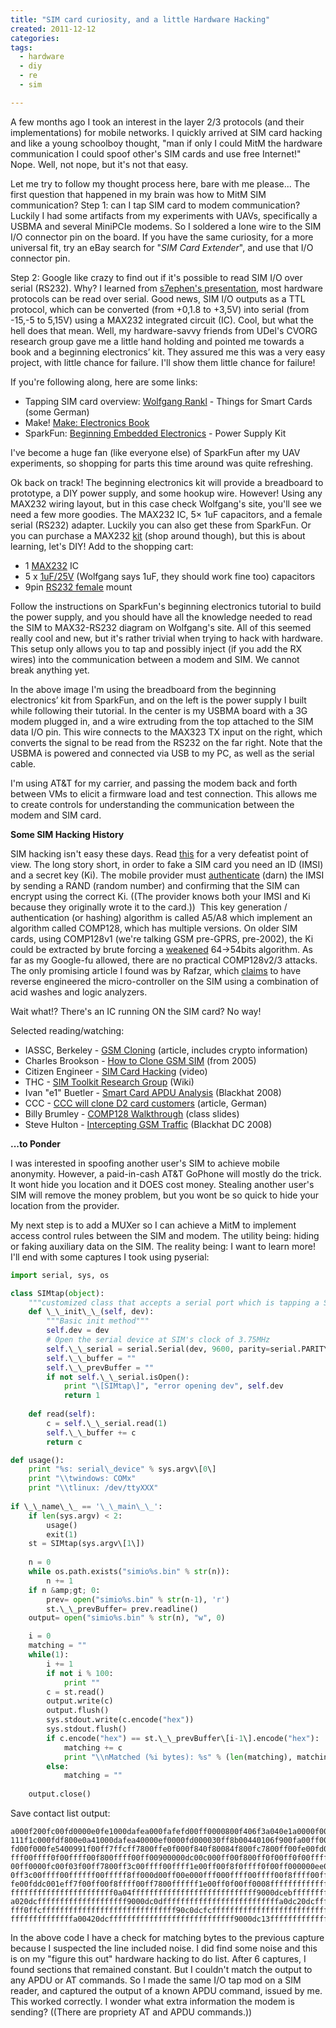 ```yaml
---
title: "SIM card curiosity, and a little Hardware Hacking"
created: 2011-12-12
categories: 
tags: 
  - hardware
  - diy
  - re
  - sim

---
```


A few months ago I took an interest in the layer 2/3 protocols (and their implementations) for mobile networks. I quickly arrived at SIM card hacking and like a young schoolboy thought, "man if only I could MitM the hardware communication I could spoof other's SIM cards and use free Internet!" Nope. Well, not nope, but it's not that easy.

<!--more-->

Let me try to follow my thought process here, bare with me please... The first question that happened in my brain was how to MitM SIM communication? Step 1: can I tap SIM card to modem communication? Luckily I had some artifacts from my experiments with UAVs, specifically a USBMA and several MiniPCIe modems. So I soldered a lone wire to the SIM I/O connector pin on the board. If you have the same curiosity, for a more universal fit, try an eBay search for "_SIM Card Extender_", and use that I/O connector pin.

Step 2: Google like crazy to find out if it's possible to read SIM I/O over serial (RS232). Why? I learned from [s7ephen's presentation](http://dontstuffbeansupyournose.com/2011/08/25/hardware-hacking-for-software-people/), most hardware protocols can be read over serial. Good news, SIM I/O outputs as a TTL protocol, which can be converted (from +0,1.8 to +3,5V) into serial (from -15,-5 to 5,15V) using a MAX232 integrated circuit (IC). Cool, but what the hell does that mean. Well, my hardware-savvy friends from UDel's CVORG research group gave me a little hand holding and pointed me towards a book and a beginning electronics’ kit. They assured me this was a very easy project, with little chance for failure. I'll show them little chance for failure!

If you're following along, here are some links:

- Tapping SIM card overview: [Wolfgang Rankl](http://www.wrankl.de/UThings/UThings.html#IFD2ICC) - Things for Smart Cards (some German)
- Make! [Make: Electronics Book](http://www.amazon.com/Make-Electronics-Discovery-Charles-Platt/dp/0596153740/)
- SparkFun: [Beginning Embedded Electronics](http://www.sparkfun.com/products/8373) - Power Supply Kit

I've become a huge fan (like everyone else) of SparkFun after my UAV experiments, so shopping for parts this time around was quite refreshing.

Ok back on track! The beginning electronics kit will provide a breadboard to prototype, a DIY power supply, and some hookup wire. However! Using any MAX232 wiring layout, but in this case check Wolfgang's site, you'll see we need a few more goodies. The MAX232 IC, 5× 1uF capacitors, and a female serial (RS232) adapter. Luckily you can also get these from SparkFun. Or you can purchase a MAX232 [kit](http://fcelectronics.mybisi.com/product/rs232-ttl-converteradapter-kit-max232-for-avrpicarmgps) (shop around though), but this is about learning, let's DIY! Add to the shopping cart:

- 1 [MAX232](http://www.sparkfun.com/products/589) IC
- 5 x [1uF/25V](http://www.sparkfun.com/products/8375) (Wolfgang says 1uF, they should work fine too) capacitors
- 9pin [RS232 female](http://www.sparkfun.com/products/429) mount

Follow the instructions on SparkFun's beginning electronics tutorial to build the power supply, and you should have all the knowledge needed to read the SIM to MAX32\-RS232 diagram on Wolfgang's site. All of this seemed really cool and new, but it's rather trivial when trying to hack with hardware. This setup only allows you to tap and possibly inject (if you add the RX wires) into the communication between a modem and SIM. We cannot break anything yet.

In the above image I'm using the breadboard from the beginning electronics’ kit from SparkFun, and on the left is the power supply I built while following their tutorial. In the center is my USBMA board with a 3G modem plugged in, and a wire extruding from the top attached to the SIM data I/O pin. This wire connects to the MAX323 TX input on the right, which converts the signal to be read from the RS232 on the far right. Note that the USBMA is powered and connected via USB to my PC, as well as the serial cable.

I'm using AT&T for my carrier, and passing the modem back and forth between VMs to elicit a firmware load and test connection. This allows me to create controls for understanding the communication between the modem and SIM card.

**Some SIM Hacking History**

SIM hacking isn't easy these days. Read [this](http://www.techtraction.com/2009/01/19/why-you-cannot-clone-a-sim-chip/) for a very defeatist point of view. The long story short, in order to fake a SIM card you need an ID (IMSI) and a secret key (Ki). The mobile provider must [authenticate](http://www.isaac.cs.berkeley.edu/isaac/gsm-faq.html) (darn) the IMSI by sending a RAND (random number) and confirming that the SIM can encrypt using the correct Ki. ((The provider knows both your IMSI and Ki because they originally wrote it to the card.))  This key generation / authentication (or hashing) algorithm is called A5/A8 which implement an algorithm called COMP128, which has multiple versions. On older SIM cards, using COMP128v1 (we're talking GSM pre-GPRS, pre-2002), the Ki could be extracted by brute forcing a [weakened](http://en.wikipedia.org/wiki/A5/1) 64->54bits algorithm. As far as my Google-fu allowed, there are no practical COMP128v2/3 attacks. The only promising article I found was by Rafzar, which [claims](http://www.rafzar.com/node/24) to have reverse engineered the micro-controller on the SIM using a combination of acid washes and logic analyzers.

Wait what!? There's an IC running ON the SIM card? No way!

Selected reading/watching:

- IASSC, Berkeley - [GSM Cloning](http://www.isaac.cs.berkeley.edu/isaac/gsm-faq.html) (article, includes crypto information)
- Charles Brookson - [How to Clone GSM SIM](assets/cardclone.pdf) (from 2005)
- Citizen Engineer - [SIM Card Hacking](http://citizenengineer.com/) (video)
- THC \- [SIM Toolkit Research Group](http://wiki.thc.org/gsm/simtoolkit) (Wiki)
- Ivan "e1" Buetler - [Smart Card APDU Analysis](assets/BH_US_08_Buetler_SmartCard_APDU_Analysis_V1_0_2.pdf) (Blackhat 2008)
- CCC \- [CCC will clone D2 card customers](http://dasalte.ccc.de/gsm/?language=en) (article, German)
- Billy Brumley - [COMP128 Walkthrough](assets/S5.Brumley-comp128.pdf) (class slides)
- Steve Hulton - [Intercepting GSM Traffic](assets/bh-dc-08-steve-dhulton.pdf) (Blackhat DC 2008)

**...to Ponder**

I was interested in spoofing another user's SIM to achieve mobile anonymity. However, a paid-in-cash AT&T GoPhone will mostly do the trick. It wont hide you location and it DOES cost money. Stealing another user's SIM will remove the money problem, but you wont be so quick to hide your location from the provider.

My next step is to add a MUXer so I can achieve a MitM to implement access control rules between the SIM and modem. The utility being: hiding or faking auxiliary data on the SIM. The reality being: I want to learn more! I'll end with some captures I took using pyserial:

```python
import serial, sys, os

class SIMtap(object):
    """customized class that accepts a serial port which is tapping a SIM-&amp;gt;Modem"""
    def \_\_init\_\_(self, dev):
        """Basic init method"""
        self.dev = dev
        # Open the serial device at SIM's clock of 3.75MHz
        self.\_\_serial = serial.Serial(dev, 9600, parity=serial.PARITY\_EVEN, rtscts=2)
        self.\_\_buffer = ""
        self.\_\_prevBuffer = ""
        if not self.\_\_serial.isOpen():
            print "\[SIMtap\]", "error opening dev", self.dev
            return 1
        
    def read(self):
        c = self.\_\_serial.read(1)
        self.\_\_buffer += c
        return c

def usage():
    print "%s: serial\_device" % sys.argv\[0\]
    print "\\twindows: COMx"
    print "\\tlinux: /dev/ttyXXX"
    
if \_\_name\_\_ == '\_\_main\_\_':
    if len(sys.argv) < 2:
        usage()
        exit(1)
    st = SIMtap(sys.argv\[1\])
    
    n = 0
    while os.path.exists("simio%s.bin" % str(n)):
        n += 1 
    if n &amp;gt; 0:
        prev= open("simio%s.bin" % str(n-1), 'r')
        st.\_\_prevBuffer= prev.readline() 
    output= open("simio%s.bin" % str(n), "w", 0)

    i = 0
    matching = ""
    while(1):
        i += 1
        if not i % 100:
            print ""
        c = st.read()
        output.write(c)
        output.flush()
        sys.stdout.write(c.encode("hex"))
        sys.stdout.flush()
        if c.encode("hex") == st.\_\_prevBuffer\[i-1\].encode("hex"):
            matching += c
            print "\\nMatched (%i bytes): %s" % (len(matching), matching.encode("hex"))
        else:
            matching = ""
    
    output.close()
```

Save contact list output:

```
a000f200fc00fd0000e0fe1000dafea000fafefd00ff0000800f406f3a040e1a0000f000fefb0f7fffffff1111111
111f1c000fdf800e0a41000dafea40000ef0000fd000030ff8b00440106f900fa00ff00ff000000e833c77011fe00
fd00f000fe5400991f00ff7ffcff7800ffe0f000f840f80084f800fc7800ff00fe00fd0400207ff8ff3c00ff3c00f
fff00ffff0f00ffff00f800ffff00ff00900000dc00c000ff00f800ff0f00ff0f00ffff00ffff0f00ff80f800ffff
00ff0000fc00f03f00ff7800ff3c00ffff00ffff1e00ff00f8f0ffff0f00ff000000ee008100ff00f8fff000fff00
0ff3c00ffff00ffffff00fffff8ff000d00ff00e000fff000ffff00ffff00f8ffff00ff00f800ff0f00ffff00ff00
fe00fddc001eff7f00ff00f8ffff00ff7800ffffff1e00ff0f00ff0008ffffffffffffffffffffffffffa020dcfff
fffffffffffffffffffffff0a04ffffffffffffffffffffffffffff9000dcebffffffffffffffffffffffffffffff
a020dcffffffffffffffffffff9000dc0dffffffffffffffffffffffffffa0dc20dcfffffffffffffffffffffffff
fff0ffcffffffffffffffffffffffffffffff90c0dcfcffffffffffffffffffffffffffff9000d4dcffffffffffff
ffffffffffffffa00420dcffffffffffffffffffffffffffff9000dc13ffffffffffffffffffffffffffa020dc...
```

In the above code I have a check for matching bytes to the previous capture because I suspected the line included noise. I did find some noise and this is on my "figure this out" hardware hacking to do list. After 6 captures, I found sections that remained constant. But I couldn't match the output to any APDU or AT commands. So I made the same I/O tap mod on a SIM reader, and captured the output of a known APDU command, issued by me. This worked correctly. I wonder what extra information the modem is sending? ((There are propriety AT and APDU commands.))
